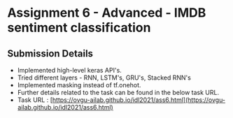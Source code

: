 # Assignment 6 - Advanced - IMDB sentiment classification
## Submission Details
* Implemented high-level keras API's.
* Tried different layers - RNN, LSTM's, GRU's, Stacked RNN's
* Implemented masking instead of tf.onehot.
* Further details related to the task can be found in the below task URL.
* Task URL : [https://ovgu-ailab.github.io/idl2021/ass6.html](https://ovgu-ailab.github.io/idl2021/ass6.html)